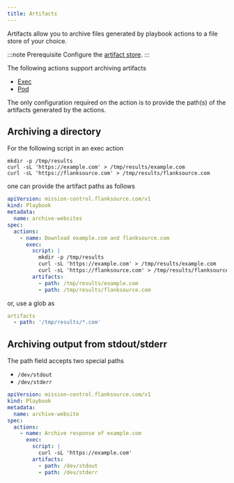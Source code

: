 ```yaml
---
title: Artifacts
---
```


Artifacts allow you to archive files generated by playbook actions to a file store of your choice.


:::note Prerequisite
Configure the [artifact store](/installation/artifacts).
:::


The following actions support archiving artifacts

- [Exec](../actions/exec.md)
- [Pod](../actions/pod.md)

The only configuration required on the action is to provide the path(s) of the artifacts generated by the actions.

## Archiving a directory

For the following script in an exec action

```
mkdir -p /tmp/results
curl -sL 'https://example.com' > /tmp/results/example.com
curl -sL 'https://flanksource.com' > /tmp/results/flanksource.com
```

one can provide the artifact paths as follows

```yaml title="archive-websites.yaml"
apiVersion: mission-control.flanksource.com/v1
kind: Playbook
metadata:
  name: archive-websites
spec:
  actions:
    - name: Download example.com and flanksource.com
      exec:
        script: |
          mkdir -p /tmp/results
          curl -sL 'https://example.com' > /tmp/results/example.com
          curl -sL 'https://flanksource.com' > /tmp/results/flanksource.com
        artifacts:
          - path: /tmp/results/example.com
          - path: /tmp/results/flanksource.com
```

or, use a glob as

```yaml
artifacts
  - path: '/tmp/results/*.com'
```

## Archiving output from stdout/stderr

The path field accepts two special paths

- `/dev/stdout`
- `/dev/stderr`

```yaml title="archive-website.yaml"
apiVersion: mission-control.flanksource.com/v1
kind: Playbook
metadata:
  name: archive-website
spec:
  actions:
    - name: Archive response of example.com
      exec:
        script: |
          curl -sL 'https://example.com'
        artifacts:
          - path: /dev/stdout
          - path: /dev/stderr
```
